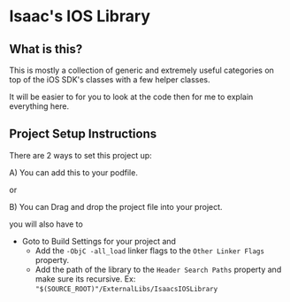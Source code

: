 Isaac's IOS Library
===

What is this?
---

This is mostly a collection of generic and extremely useful categories on top of the iOS SDK's classes with a few helper classes.

It will be easier to for you to look at the code then for me to explain everything here.

Project Setup Instructions
---

There are 2 ways to set this project up:

A) You can add this to your podfile.

or

B) You can Drag and drop the project file into your project.

you will also have to

- Goto to Build Settings for your project and
  - Add the `-ObjC -all_load` linker flags to the `Other Linker Flags` property.
  - Add the path of the library to the `Header Search Paths` property and make sure its recursive. Ex: `"$(SOURCE_ROOT)"/ExternalLibs/IsaacsIOSLibrary`
